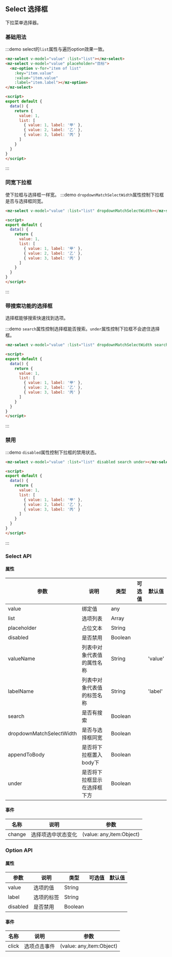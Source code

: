 ## Select 选择框

下拉菜单选择器。

### 基础用法
:::demo select的`list`属性与遍历option效果一致。
```html
<mz-select v-model="value" :list="list"></mz-select>
<mz-select v-model="value" placeholder="目标">
  <mz-option v-for="item of list"
    :key="item.value"
    :value="item.value"
    :label="item.label"></mz-option>
</mz-select>

<script>
export default {
  data() {
    return {
      value: 1,
      list: [
        { value: 1, label: '甲' },
        { value: 2, label: '乙' },
        { value: 3, label: '丙' }
      ]
    }
  }
}
</script>
```
:::

### 同宽下拉框

使下拉框与选择框一样宽。
:::demo `dropdownMatchSelectWidth`属性控制下拉框是否与选择框同宽。
```html
<mz-select v-model="value" :list="list" dropdownMatchSelectWidth></mz-select>

<script>
export default {
  data() {
    return {
      value: 1,
      list: [
        { value: 1, label: '甲' },
        { value: 2, label: '乙' },
        { value: 3, label: '丙' }
      ]
    }
  }
}
</script>
```
:::

### 带搜索功能的选择框
选择框能够搜索快速找到选项。

:::demo `search`属性控制选择框能否搜索。`under`属性控制下拉框不会遮住选择框。
```html
<mz-select v-model="value" :list="list" dropdownMatchSelectWidth search under></mz-select>

<script>
export default {
  data() {
    return {
      value: 1,
      list: [
        { value: 1, label: '甲' },
        { value: 2, label: '乙' },
        { value: 3, label: '丙' }
      ]
    }
  }
}
</script>
```
:::

### 禁用

:::demo `disabled`属性控制下拉框的禁用状态。
```html
<mz-select v-model="value" :list="list" disabled search under></mz-select>

<script>
export default {
  data() {
    return {
      value: 1,
      list: [
        { value: 1, label: '甲' },
        { value: 2, label: '乙' },
        { value: 3, label: '丙' }
      ]
    }
  }
}
</script>
```
:::

### Select API
#### 属性
| 参数 | 说明 | 类型 | 可选值 |默认值|
| --- | --- | --- | --- | --- |
|value|绑定值|any|||
|list|选项列表|Array|||
|placeholder|占位文本|String|||
|disabled|是否禁用|Boolean|||
|valueName|列表中对象代表值的属性名称|String||'value'|
|labelName|列表中对象代表值的标签名称|String||'label'|
|search|是否有搜索|Boolean|||
|dropdownMatchSelectWidth|是否与选择框同宽|Boolean|||
|appendToBody|是否将下拉框置入body下|Boolean|||
|under|是否将下拉框显示在选择框下方|Boolean|||

#### 事件
| 名称 | 说明 | 参数 |
| --- | --- | --- |
|change|选择项选中状态变化|(value: any,item:Object)|

### Option API
#### 属性
| 参数 | 说明 | 类型 | 可选值 |默认值|
| --- | --- | --- | --- | --- |
|value|选项的值|String|||
|label|选项的标签|String|||
|disabled|是否禁用|Boolean|||

#### 事件

| 名称 | 说明 | 参数 |
| --- | --- | --- |
|click|选项点击事件|(value: any,item:Object)|